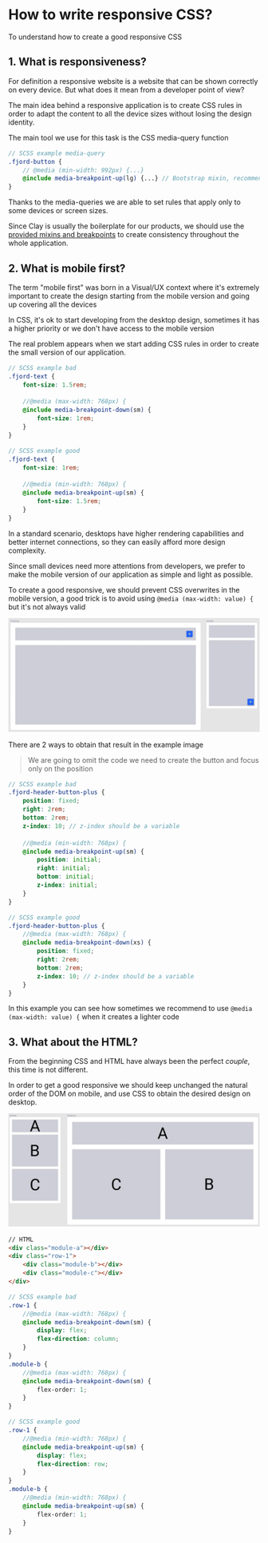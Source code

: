 # How to write responsive CSS?

To understand how to create a good responsive CSS

## 1. What is responsiveness?

For definition a responsive website is a website that can be shown correctly on every device. But what does it mean from a developer point of view?

The main idea behind a responsive application is to create CSS rules in order to adapt the content to all the device sizes without losing the design identity.

The main tool we use for this task is the CSS media-query function

```scss
// SCSS example media-query
.fjord-button {
    // @media (min-width: 992px) {...}
    @include media-breakpoint-up(lg) {...} // Bootstrap mixin, recommended
}
```

Thanks to the media-queries we are able to set rules that apply only to some devices or screen sizes.

Since Clay is usually the boilerplate for our products, we should use the [provided mixins and breakpoints](https://github.com/liferay/clay/blob/master/packages/clay-css/src/scss/bootstrap/mixins/_breakpoints.scss) to create consistency throughout the whole application.

## 2. What is mobile first?

The term "mobile first" was born in a Visual/UX context where it's extremely important to create the design starting from the mobile version and going up covering all the devices

In CSS, it's ok to start developing from the desktop design, sometimes it has a higher priority or we don't have access to the mobile version

The real problem appears when we start adding CSS rules in order to create the small version of our application.

```scss
// SCSS example bad
.fjord-text {
	font-size: 1.5rem;

	//@media (max-width: 768px) {
	@include media-breakpoint-down(sm) {
		font-size: 1rem;
	}
}
```

```scss
// SCSS example good
.fjord-text {
	font-size: 1rem;

	//@media (min-width: 768px) {
	@include media-breakpoint-up(sm) {
		font-size: 1.5rem;
	}
}
```

In a standard scenario, desktops have higher rendering capabilities and better internet connections, so they can easily afford more design complexity.

Since small devices need more attentions from developers, we prefer to make the mobile version of our application as simple and light as possible.

To create a good responsive, we should prevent CSS overwrites in the mobile version, a good trick is to avoid using `@media (max-width: value) {` but it's not always valid

!["example 1"](./images/example_1.jpg)

There are 2 ways to obtain that result in the example image

> We are going to omit the code we need to create the button and focus only on the position

```scss
// SCSS example bad
.fjord-header-button-plus {
	position: fixed;
	right: 2rem;
	bottom: 2rem;
	z-index: 10; // z-index should be a variable

	//@media (min-width: 768px) {
	@include media-breakpoint-up(sm) {
		position: initial;
		right: initial;
		bottom: initial;
		z-index: initial;
	}
}
```

```scss
// SCSS example good
.fjord-header-button-plus {
	//@media (max-width: 768px) {
	@include media-breakpoint-down(xs) {
		position: fixed;
		right: 2rem;
		bottom: 2rem;
		z-index: 10; // z-index should be a variable
	}
}
```

In this example you can see how sometimes we recommend to use `@media (max-width: value) {` when it creates a lighter code

## 3. What about the HTML?

From the beginning CSS and HTML have always been the perfect _couple_, this time is not different.

In order to get a good responsive we should keep unchanged the natural order of the DOM on mobile, and use CSS to obtain the desired design on desktop.

!["example 2"](./images/example_2.jpg)

```html
// HTML
<div class="module-a"></div>
<div class="row-1">
	<div class="module-b"></div>
	<div class="module-c"></div>
</div>
```

```scss
// SCSS example bad
.row-1 {
	//@media (max-width: 768px) {
	@include media-breakpoint-down(sm) {
		display: flex;
		flex-direction: column;
	}
}
.module-b {
	//@media (max-width: 768px) {
	@include media-breakpoint-down(sm) {
		flex-order: 1;
	}
}
```

```scss
// SCSS example good
.row-1 {
	//@media (min-width: 768px) {
	@include media-breakpoint-up(sm) {
		display: flex;
		flex-direction: row;
	}
}
.module-b {
	//@media (min-width: 768px) {
	@include media-breakpoint-up(sm) {
		flex-order: 1;
	}
}
```
